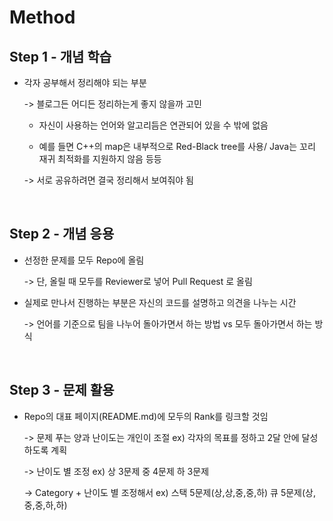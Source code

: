 # Method

## Step 1 - 개념 학습
- 각자 공부해서 정리해야 되는 부분

    -> 블로그든 어디든 정리하는게 좋지 않을까 고민

    - 자신이 사용하는 언어와 알고리듬은 연관되어 있을 수 밖에 없음

    - 예를 들면 C++의 map은 내부적으로 Red-Black tree를 사용/ Java는 꼬리 재귀 최적화를 지원하지 않음 등등

    -> 서로 공유하려면 결국 정리해서 보여줘야 됨

<br/>

## Step 2 - 개념 응용

- 선정한 문제를 모두 Repo에 올림

    -> 단, 올릴 때 모두를 Reviewer로 넣어 Pull Request 로 올림    

- 실제로 만나서 진행하는 부분은 자신의 코드를 설명하고 의견을 나누는 시간

    -> 언어를 기준으로 팀을 나누어 돌아가면서 하는 방법 vs 모두 돌아가면서 하는 방식

<br/>

## Step 3 - 문제 활용

- Repo의 대표 페이지(README.md)에 모두의 Rank를 링크할 것임

    -> 문제 푸는 양과 난이도는 개인이 조절 ex) 각자의 목표를 정하고 2달 안에 달성하도록 계획

    -> 난이도 별 조정 ex) 상 3문제 중 4문제 하 3문제

    -> Category + 난이도 별 조정해서 ex) 스택 5문제(상,상,중,중,하) 큐 5문제(상,중,중,하,하)